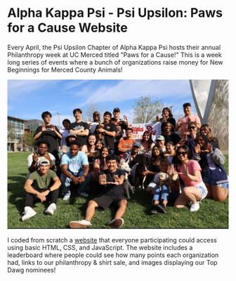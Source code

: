 # Alpha Kappa Psi - Psi Upsilon: Paws for a Cause Website

Every April, the Psi Upsilon Chapter of Alpha Kappa Psi hosts their annual Philanthropy week at UC Merced titled "Paws for a Cause!" This is a week long series of events where a bunch of organizations raise money for New Beginnings for Merced County Animals!

![alt text](/philo.png.webp)

I coded from scratch a [website](https://akpsipawsforacause.com) that everyone participating could access using basic HTML, CSS, and JavaScript. The website includes a leaderboard where people could see how many points each organization had, links to our philanthropy & shirt sale, and images displaying our Top Dawg nominees!
